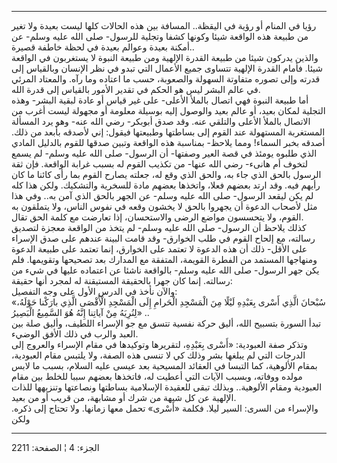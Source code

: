 ------------------------------------------------------------------------

رؤيا في المنام أو رؤية في اليقظة.. المسافة بين هذه الحالات كلها ليست
بعيدة ولا تغير من طبيعة هذه الواقعة شيئا وكونها كشفا وتجلية للرسول- صلى
الله عليه وسلم- عن أمكنة بعيدة وعوالم بعيدة في لحظة خاطفة قصيرة..  
والذين يدركون شيئا من طبيعة القدرة الإلهية ومن طبيعة النبوة لا يستغربون
في الواقعة شيئا. فأمام القدرة الإلهية تتساوى جميع الأعمال التي تبدو في
نظر الإنسان وبالقياس إلى قدرته وإلى تصوره متفاوتة السهولة والصعوبة، حسب
ما اعتاده وما رآه. والمعتاد المرئي في عالم البشر ليس هو الحكم في تقدير
الأمور بالقياس إلى قدرة الله.  
أما طبيعة النبوة فهي اتصال بالملأ الأعلى- على غير قياس أو عادة لبقية
البشر- وهذه التجلية لمكان بعيد، أو عالم بعيد والوصول إليه بوسيلة معلومة
أو مجهولة ليست أغرب من الاتصال بالملأ الأعلى والتلقي عنه. وقد صدق
أبوبكر- رضي الله عنه- وهو يرد المسألة المستغربة المستهولة عند القوم إلى
بساطتها وطبيعتها فيقول: إني لأصدقه بأبعد من ذلك. أصدقه بخبر السماء! ومما
يلاحظ- بمناسبة هذه الواقعة وتبين صدقها للقوم بالدليل المادي الذي طلبوه
يومئذ في قصة العير وصفتها- أن الرسول- صلى الله عليه وسلم- لم يسمع لتخوف
أم هانىء- رضي الله عنها- من تكذيب القوم له بسبب غرابة الواقعة. فإن ثقة
الرسول بالحق الذي جاء به، والحق الذي وقع له، جعلته يصارح القوم بما رأى
كائنا ما كان رأيهم فيه. وقد ارتد بعضهم فعلا، واتخذها بعضهم مادة للسخرية
والتشكيك. ولكن هذا كله لم يكن ليقعد الرسول- صلى الله عليه وسلم- عن الجهر
بالحق الذي آمن به.. وفي هذا مثل لأصحاب الدعوة أن يجهروا بالحق لا يخشون
وقعه في نفوس الناس، ولا يتملقون به القوم، ولا يتحسسون مواضع الرضى
والاستحسان، إذا تعارضت مع كلمة الحق تقال.  
كذلك يلاحظ أن الرسول- صلى الله عليه وسلم- لم يتخذ من الواقعة معجزة
لتصديق رسالته، مع إلحاح القوم في طلب الخوارق- وقد قامت البينة عندهم على
صدق الإسراء على الأقل- ذلك أن هذه الدعوة لا تعتمد على الخوارق، إنما
تعتمد على طبيعة الدعوة ومنهاجها المستمد من الفطرة القويمة، المتفقة مع
المدارك بعد تصحيحها وتقويمها. فلم يكن جهر الرسول- صلى الله عليه وسلم-
بالواقعة ناشئا عن اعتماده عليها في شيء من رسالته. إنما كان جهرا بالحقيقة
المستيقنة له لمجرد أنها حقيقة:  
والآن نأخذ في الدرس الأول على وجه التفصيل:  
«سُبْحانَ الَّذِي أَسْرى بِعَبْدِهِ لَيْلًا مِنَ الْمَسْجِدِ الْحَرامِ إِلَى الْمَسْجِدِ الْأَقْصَى الَّذِي
بارَكْنا حَوْلَهُ، لِنُرِيَهُ مِنْ آياتِنا إِنَّهُ هُوَ السَّمِيعُ الْبَصِيرُ» ..  
تبدأ السورة بتسبيح الله، أليق حركة نفسية تتسق مع جو الإسراء اللطيف،
وأليق صلة بين العبد والرب في ذلك الأفق الوضيء.  
وتذكر صفة العبودية: «أَسْرى بِعَبْدِهِ، لتقريرها وتوكيدها في مقام الإسراء
والعروج إلى الدرجات التي لم يبلغها بشر وذلك كي لا تنسى هذه الصفة، ولا
يلتبس مقام العبودية، بمقام الألوهية، كما التبسا في العقائد المسيحية بعد
عيسى عليه السلام، بسبب ما لابس مولده ووفاته، وبسبب الآيات التي أعطيت له،
فاتخذها بعضهم سببا للخلط بين مقام العبودية ومقام الألوهية.. وبذلك تبقى
للعقيدة الإسلامية بساطتها ونصاعتها وتنزيهها للذات الإلهية عن كل شبهة من
شرك أو مشابهة، من قريب أو من بعيد.  
والإسراء من السرى: السير ليلا. فكلمة «أَسْرى» تحمل معها زمانها. ولا تحتاج
إلى ذكره. ولكن

------------------------------------------------------------------------

الجزء: 4 ¦ الصفحة: 2211
